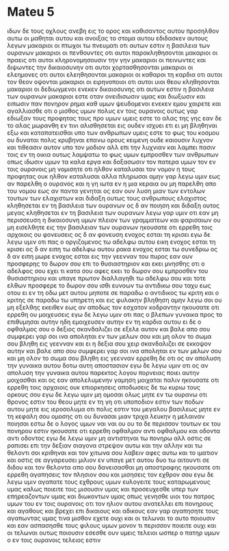 # Mateu 5
ιδων δε τους οχλους ανεβη εις το ορος και καθισαντος αυτου προσηλθον αυτω οι μαθηται αυτου
και ανοιξας το στομα αυτου εδιδασκεν αυτους λεγων
μακαριοι οι πτωχοι τω πνευματι οτι αυτων εστιν η βασιλεια των ουρανων
μακαριοι οι πενθουντες οτι αυτοι παρακληθησονται
μακαριοι οι πραεις οτι αυτοι κληρονομησουσιν την γην
μακαριοι οι πεινωντες και διψωντες την δικαιοσυνην οτι αυτοι χορτασθησονται
μακαριοι οι ελεημονες οτι αυτοι ελεηθησονται
μακαριοι οι καθαροι τη καρδια οτι αυτοι τον θεον οψονται
μακαριοι οι ειρηνοποιοι οτι αυτοι υιοι θεου κληθησονται
μακαριοι οι δεδιωγμενοι ενεκεν δικαιοσυνης οτι αυτων εστιν η βασιλεια των ουρανων
μακαριοι εστε οταν ονειδισωσιν υμας και διωξωσιν και ειπωσιν παν πονηρον ρημα καθ υμων ψευδομενοι ενεκεν εμου
χαιρετε και αγαλλιασθε οτι ο μισθος υμων πολυς εν τοις ουρανοις ουτως γαρ εδιωξαν τους προφητας τους προ υμων
υμεις εστε το αλας της γης εαν δε το αλας μωρανθη εν τινι αλισθησεται εις ουδεν ισχυει ετι ει μη βληθηναι εξω και καταπατεισθαι υπο των ανθρωπων
υμεις εστε το φως του κοσμου ου δυναται πολις κρυβηναι επανω ορους κειμενη
ουδε καιουσιν λυχνον και τιθεασιν αυτον υπο τον μοδιον αλλ επι την λυχνιαν και λαμπει πασιν τοις εν τη οικια
ουτως λαμψατω το φως υμων εμπροσθεν των ανθρωπων οπως ιδωσιν υμων τα καλα εργα και δοξασωσιν τον πατερα υμων τον εν τοις ουρανοις
μη νομισητε οτι ηλθον καταλυσαι τον νομον η τους προφητας ουκ ηλθον καταλυσαι αλλα πληρωσαι
αμην γαρ λεγω υμιν εως αν παρελθη ο ουρανος και η γη ιωτα εν η μια κεραια ου μη παρελθη απο του νομου εως αν παντα γενηται
ος εαν ουν λυση μιαν των εντολων τουτων των ελαχιστων και διδαξη ουτως τους ανθρωπους ελαχιστος κληθησεται εν τη βασιλεια των ουρανων ος δ αν ποιηση και διδαξη ουτος μεγας κληθησεται εν τη βασιλεια των ουρανων
λεγω γαρ υμιν οτι εαν μη περισσευση η δικαιοσυνη υμων πλειον των γραμματεων και φαρισαιων ου μη εισελθητε εις την βασιλειαν των ουρανων
ηκουσατε οτι ερρεθη τοις αρχαιοις ου φονευσεις ος δ αν φονευση ενοχος εσται τη κρισει
εγω δε λεγω υμιν οτι πας ο οργιζομενος τω αδελφω αυτου εικη ενοχος εσται τη κρισει ος δ αν ειπη τω αδελφω αυτου ρακα ενοχος εσται τω συνεδριω ος δ αν ειπη μωρε ενοχος εσται εις την γεενναν του πυρος
εαν ουν προσφερης το δωρον σου επι το θυσιαστηριον και εκει μνησθης οτι ο αδελφος σου εχει τι κατα σου
αφες εκει το δωρον σου εμπροσθεν του θυσιαστηριου και υπαγε πρωτον διαλλαγηθι τω αδελφω σου και τοτε ελθων προσφερε το δωρον σου
ισθι ευνοων τω αντιδικω σου ταχυ εως οτου ει εν τη οδω μετ αυτου μηποτε σε παραδω ο αντιδικος τω κριτη και ο κριτης σε παραδω τω υπηρετη και εις φυλακην βληθηση
αμην λεγω σοι ου μη εξελθης εκειθεν εως αν αποδως τον εσχατον κοδραντην
ηκουσατε οτι ερρεθη ου μοιχευσεις
εγω δε λεγω υμιν οτι πας ο βλεπων γυναικα προς το επιθυμησαι αυτην ηδη εμοιχευσεν αυτην εν τη καρδια αυτου
ει δε ο οφθαλμος σου ο δεξιος σκανδαλιζει σε εξελε αυτον και βαλε απο σου συμφερει γαρ σοι ινα αποληται εν των μελων σου και μη ολον το σωμα σου βληθη εις γεενναν
και ει η δεξια σου χειρ σκανδαλιζει σε εκκοψον αυτην και βαλε απο σου συμφερει γαρ σοι ινα αποληται εν των μελων σου και μη ολον το σωμα σου βληθη εις γεενναν
ερρεθη δε οτι ος αν απολυση την γυναικα αυτου δοτω αυτη αποστασιον
εγω δε λεγω υμιν οτι ος αν απολυση την γυναικα αυτου παρεκτος λογου πορνειας ποιει αυτην μοιχασθαι και ος εαν απολελυμενην γαμηση μοιχαται
παλιν ηκουσατε οτι ερρεθη τοις αρχαιοις ουκ επιορκησεις αποδωσεις δε τω κυριω τους ορκους σου
εγω δε λεγω υμιν μη ομοσαι ολως μητε εν τω ουρανω οτι θρονος εστιν του θεου
μητε εν τη γη οτι υποποδιον εστιν των ποδων αυτου μητε εις ιεροσολυμα οτι πολις εστιν του μεγαλου βασιλεως
μητε εν τη κεφαλη σου ομοσης οτι ου δυνασαι μιαν τριχα λευκην η μελαιναν ποιησαι
εστω δε ο λογος υμων ναι ναι ου ου το δε περισσον τουτων εκ του πονηρου εστιν
ηκουσατε οτι ερρεθη οφθαλμον αντι οφθαλμου και οδοντα αντι οδοντος
εγω δε λεγω υμιν μη αντιστηναι τω πονηρω αλλ οστις σε ραπισει επι την δεξιαν σιαγονα στρεψον αυτω και την αλλην
και τω θελοντι σοι κριθηναι και τον χιτωνα σου λαβειν αφες αυτω και το ιματιον
και οστις σε αγγαρευσει μιλιον εν υπαγε μετ αυτου δυο
τω αιτουντι σε διδου και τον θελοντα απο σου δανεισασθαι μη αποστραφης
ηκουσατε οτι ερρεθη αγαπησεις τον πλησιον σου και μισησεις τον εχθρον σου
εγω δε λεγω υμιν αγαπατε τους εχθρους υμων ευλογειτε τους καταρωμενους υμας καλως ποιειτε τοις μισουσιν υμας και προσευχεσθε υπερ των επηρεαζοντων υμας και διωκοντων υμας
οπως γενησθε υιοι του πατρος υμων του εν τοις ουρανοις οτι τον ηλιον αυτου ανατελλει επι πονηρους και αγαθους και βρεχει επι δικαιους και αδικους
εαν γαρ αγαπησητε τους αγαπωντας υμας τινα μισθον εχετε ουχι και οι τελωναι το αυτο ποιουσιν
και εαν ασπασησθε τους φιλους υμων μονον τι περισσον ποιειτε ουχι και οι τελωναι ουτως ποιουσιν
εσεσθε ουν υμεις τελειοι ωσπερ ο πατηρ υμων ο εν τοις ουρανοις τελειος εστιν
